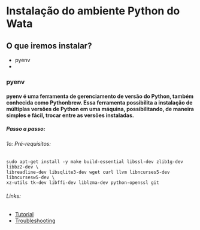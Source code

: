 # Instalação do ambiente Python do Wata
## O que iremos instalar?
- pyenv
- 

### pyenv
#### pyenv é uma ferramenta de gerenciamento de versão do Python, também conhecida como Pythonbrew. Essa ferramenta possibilita a instalação de múltiplas versões de Python em uma máquina, possibilitando, de maneira simples e fácil, trocar entre as versões instaladas.

##### Passo a passo:
###### 1o: Pré-requisitos:
```shell
sudo apt-get install -y make build-essential libssl-dev zlib1g-dev libbz2-dev \
libreadline-dev libsqlite3-dev wget curl llvm libncurses5-dev libncursesw5-dev \
xz-utils tk-dev libffi-dev liblzma-dev python-openssl git
```

###### Links:
- [Tutorial](https://amaral.northwestern.edu/resources/guides/pyenv-tutorial)
- [Troubleshooting](https://github.com/pyenv/pyenv/wiki/Common-build-problems)